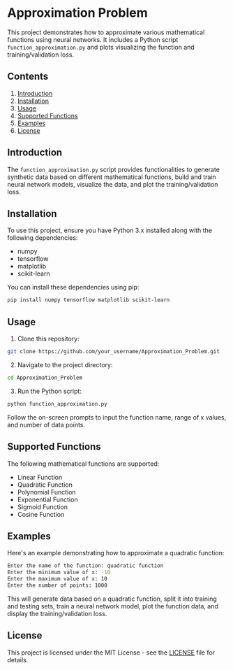# Approximation Problem

This project demonstrates how to approximate various mathematical functions using neural networks. It includes a Python script `function_approximation.py` and plots visualizing the function and training/validation loss.

## Contents

1. [Introduction](#introduction)
2. [Installation](#installation)
3. [Usage](#usage)
4. [Supported Functions](#supported-functions)
5. [Examples](#examples)
6. [License](#license)

## Introduction

The `function_approximation.py` script provides functionalities to generate synthetic data based on different mathematical functions, build and train neural network models, visualize the data, and plot the training/validation loss.

## Installation

To use this project, ensure you have Python 3.x installed along with the following dependencies:

- numpy
- tensorflow
- matplotlib
- scikit-learn

You can install these dependencies using pip:

```bash
pip install numpy tensorflow matplotlib scikit-learn
```

## Usage

1. Clone this repository:

```bash
git clone https://github.com/your_username/Approximation_Problem.git
```

2. Navigate to the project directory:

```bash
cd Approximation_Problem
```

3. Run the Python script:

```bash
python function_approximation.py
```

Follow the on-screen prompts to input the function name, range of x values, and number of data points.

## Supported Functions

The following mathematical functions are supported:

- Linear Function
- Quadratic Function
- Polynomial Function
- Exponential Function
- Sigmoid Function
- Cosine Function

## Examples

Here's an example demonstrating how to approximate a quadratic function:

```bash
Enter the name of the function: quadratic function
Enter the minimum value of x: -10
Enter the maximum value of x: 10
Enter the number of points: 1000
```

This will generate data based on a quadratic function, split it into training and testing sets, train a neural network model, plot the function data, and display the training/validation loss.

## License

This project is licensed under the MIT License - see the [LICENSE](LICENSE) file for details.
